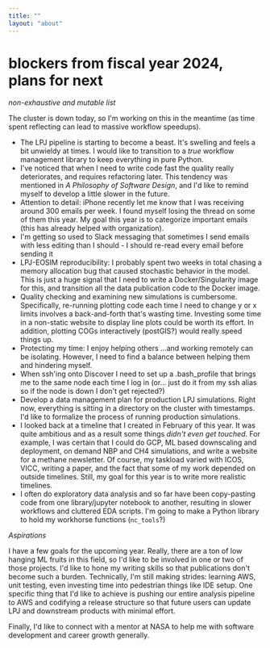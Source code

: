 ```yaml
---
title: ""
layout: "about"
---
```


# **blockers from fiscal year 2024, plans for next**

*non-exhaustive and mutable list*

The cluster is down today, so I'm working on this in the meantime (as time 
spent reflecting can lead to massive workflow speedups).

- The LPJ pipeline is starting to become a beast. It's swelling and feels a bit unwieldy at times. I would like to transition to a _true_ workflow
  management library to keep everything in pure Python.
- I've noticed that when I need to write code fast the quality really deteriorates, and requires refactoring later.
  This tendency was mentioned in *A Philosophy of Software 
  Design*, and I'd like to remind myself to develop a little slower in the future.
- Attention to detail: iPhone recently let me know that I was receiving around 300 emails per week. I found myself losing the thread
  on some of them this year. My goal this year is to categorize important emails (this has already helped with organization).
- I'm getting so used to Slack messaging that sometimes I send emails with less 
  editing than I should - I should re-read every email before sending it
- LPJ-EOSIM reproducibility: I probably spent two weeks in total chasing a 
  memory allocation bug that caused stochastic behavior in the model.
  This is just a huge signal that I need to write a Docker/Singularity image 
  for this, and transition all the data publication code to the Docker image.
- Quality checking and examining new simulations is cumbersome. Specifically, 
  re-running plotting code each time I need to change y or x limits
  involves a back-and-forth that's wasting time. Investing some time in a 
  non-static website to display line plots could be worth its effort. In 
  addition, plotting COGs interactively (postGIS?) would really speed things up.
- Protecting my time: I enjoy helping others ...and working remotely can be isolating. 
  However, I need to find a balance between helping them and hindering myself.
- When ssh'ing onto Discover I need to set up a .bash_profile 
  that brings me to the same node each time I log in (or... just do it from 
  my ssh alias so if the node is down I don't get rejected?)
- Develop a data management plan for production LPJ simulations. Right now, everything is sitting in a directory on the cluster with timestamps. I'd
  like to formalize the process of running production simulations.
- I looked back at a timeline that I created in February of this year. It was quite ambitious and as a result some things _didn't even get touched_.
For example, I was certain that I could do GCP, ML based downscaling and deployment, on demand NBP and CH4 simulations, and write a website for a methane newsletter. Of course, 
my taskload varied with ICOS, VICC, writing a paper, and the fact that some of my work depended on outside timelines. Still, my goal for this year is to write more realistic timelines.
- I often do exploratory data analysis and so far have been copy-pasting code from one library/jupyter notebook to another, resulting in slower workflows and cluttered EDA scripts.
I'm going to make a Python library to hold my workhorse functions (`nc_tools`?)
 

*Aspirations*

I have a few goals for the upcoming year. Really, there are a ton of low
hanging ML fruits in this field, so I'd like to be involved in one or two of
those projects. I'd like to hone my writing skills so that
publications don't become such a burden. Technically, I'm still making
strides: learning AWS, unit testing, even investing time into pedestrian things
like IDE setup. One specific thing that I'd like to achieve is pushing our entire analysis
pipeline to AWS and codifying a release structure so that future users can
update LPJ and downstream products with minimal effort.

Finally, I'd like to connect with a mentor at NASA to help me with software
development and career growth generally.